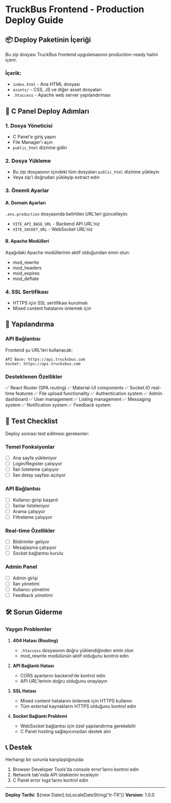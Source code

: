 # TruckBus Frontend - Production Deploy Guide

## 📦 Deploy Paketinin İçeriği

Bu zip dosyası TruckBus frontend uygulamasının production-ready halini içerir.

### İçerik:
- `index.html` - Ana HTML dosyası
- `assets/` - CSS, JS ve diğer asset dosyaları
- `.htaccess` - Apache web server yapılandırması

## 🚀 C Panel Deploy Adımları

### 1. Dosya Yöneticisi
- C Panel'e giriş yapın
- File Manager'ı açın
- `public_html` dizinine gidin

### 2. Dosya Yükleme
- Bu zip dosyasının içindeki tüm dosyaları `public_html` dizinine yükleyin
- Veya zip'i doğrudan yükleyip extract edin

### 3. Önemli Ayarlar

#### A. Domain Ayarları
`.env.production` dosyasında belirtilen URL'leri güncelleyin:
- `VITE_API_BASE_URL` - Backend API URL'niz
- `VITE_SOCKET_URL` - WebSocket URL'niz

#### B. Apache Modülleri
Aşağıdaki Apache modüllerinin aktif olduğundan emin olun:
- mod_rewrite
- mod_headers
- mod_expires
- mod_deflate

### 4. SSL Sertifikası
- HTTPS için SSL sertifikası kurulmalı
- Mixed content hatalarını önlemek için

## 🔧 Yapılandırma

### API Bağlantısı
Frontend şu URL'leri kullanacak:
```
API Base: https://api.trucksbus.com
Socket: https://api.trucksbus.com
```

### Desteklenen Özellikler
✅ React Router (SPA routing)
✅ Material-UI components
✅ Socket.IO real-time features
✅ File upload functionality
✅ Authentication system
✅ Admin dashboard
✅ User management
✅ Listing management
✅ Messaging system
✅ Notification system
✅ Feedback system

## 🧪 Test Checklist

Deploy sonrası test edilmesi gerekenler:

### Temel Fonksiyonlar
- [ ] Ana sayfa yükleniyor
- [ ] Login/Register çalışıyor
- [ ] İlan listeleme çalışıyor
- [ ] İlan detay sayfası açılıyor

### API Bağlantısı
- [ ] Kullanıcı girişi başarılı
- [ ] İlanlar listeleniyor
- [ ] Arama çalışıyor
- [ ] Filtreleme çalışıyor

### Real-time Özellikler
- [ ] Bildirimler geliyor
- [ ] Mesajlaşma çalışıyor
- [ ] Socket bağlantısı kurulu

### Admin Panel
- [ ] Admin girişi
- [ ] İlan yönetimi
- [ ] Kullanıcı yönetimi
- [ ] Feedback yönetimi

## 🛠️ Sorun Giderme

### Yaygın Problemler

1. **404 Hatası (Routing)**
   - `.htaccess` dosyasının doğru yüklendiğinden emin olun
   - mod_rewrite modülünün aktif olduğunu kontrol edin

2. **API Bağlantı Hatası**
   - CORS ayarlarını backend'de kontrol edin
   - API URL'lerinin doğru olduğunu onaylayın

3. **SSL Hatası**
   - Mixed content hatalarını önlemek için HTTPS kullanın
   - Tüm external kaynakların HTTPS olduğunu kontrol edin

4. **Socket Bağlantı Problemi**
   - WebSocket bağlantısı için özel yapılandırma gerekebilir
   - C Panel hosting sağlayıcınızdan destek alın

## 📞 Destek

Herhangi bir sorunla karşılaştığınızda:
1. Browser Developer Tools'da console error'larını kontrol edin
2. Network tab'ında API isteklerini inceleyin
3. C Panel error logs'larını kontrol edin

---
**Deploy Tarihi:** ${new Date().toLocaleDateString('tr-TR')}
**Version:** 1.0.0
